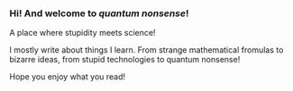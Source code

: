 ### Hi! And welcome to *quantum nonsense*!

A place where stupidity meets science!

I mostly write about things I learn. From strange mathematical fromulas to bizarre ideas, from stupid technologies to quantum nonsense!

Hope you enjoy what you read!
